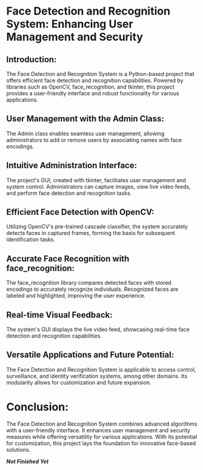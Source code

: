#  Face Detection and Recognition System: Enhancing User Management and Security

## Introduction:
The Face Detection and Recognition System is a Python-based project that offers efficient face detection and recognition capabilities. Powered by libraries such as OpenCV, face_recognition, and tkinter, this project provides a user-friendly interface and robust functionality for various applications.

## User Management with the Admin Class:
The Admin class enables seamless user management, allowing administrators to add or remove users by associating names with face encodings.

## Intuitive Administration Interface:
The project's GUI, created with tkinter, facilitates user management and system control. Administrators can capture images, view live video feeds, and perform face detection and recognition tasks.

## Efficient Face Detection with OpenCV:
Utilizing OpenCV's pre-trained cascade classifier, the system accurately detects faces in captured frames, forming the basis for subsequent identification tasks.

## Accurate Face Recognition with face_recognition:
The face_recognition library compares detected faces with stored encodings to accurately recognize individuals. Recognized faces are labeled and highlighted, improving the user experience.

## Real-time Visual Feedback:
The system's GUI displays the live video feed, showcasing real-time face detection and recognition capabilities.

## Versatile Applications and Future Potential:
The Face Detection and Recognition System is applicable to access control, surveillance, and identity verification systems, among other domains. Its modularity allows for customization and future expansion.

# Conclusion:
The Face Detection and Recognition System combines advanced algorithms with a user-friendly interface. It enhances user management and security measures while offering versatility for various applications. With its potential for customization, this project lays the foundation for innovative face-based solutions.

***Not Finished Yet***

